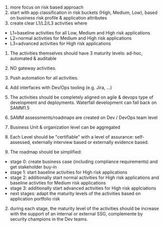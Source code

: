 
1. more focus on risk based approach
2. start with app classification in risk buckets (High, Medium, Low), based on business risk profile & application attributes
3. create clear L1/L2/L3 activities where
  * L1=baseline activities for all Low, Medium and High risk applications
  * L2=normal activities for Medium and High risk applications
  * L3=advanced activities for High risk applications

1. The activities themselves should have 3 maturity levels: ad-hoc, automated & auditable
2. NO gateway activities.
3. Push automation for all activities.
4. Add interfaces with Dev/Ops tooling (e.g. Jira, ...)
5. The activities should be completely aligned on agile & devops type of development and deployments. Waterfall development can fall back on SAMM1.5
6. SAMM assessments/roadmaps are created on Dev / DevOps team level
7. Business Unit & organization level can be aggregated 
8. Each Level should be "certifiable" with a level of assurance: self-assessed, externally interview based or externally evidence based.

1. The roadmap should be simplified:
  * stage 0: create business case (including compliance requirements) and get stakeholder buy-in
  * stage 1: start baseline activities for High risk applications
  * stage 2: additionally start normal activities for High risk applications and baseline activties for Medium risk applications
  * stage 3: additionally start advanced activities for High risk applciations
  * next stages: adapt the maturity levels of the activities based on application portfolio risk
2. during each stage, the maturity level of the activities should be increase with the support of an internal or external SSG, complemente by security champions in the Dev teams.

